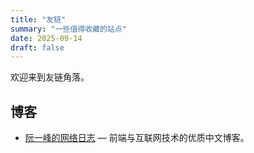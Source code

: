 ```yaml
---
title: "友链"
summary: "一些值得收藏的站点"
date: 2025-09-14
draft: false
---
```


欢迎来到友链角落。

## 博客

- [阮一峰的网络日志](https://www.ruanyifeng.com/blog/) — 前端与互联网技术的优质中文博客。
